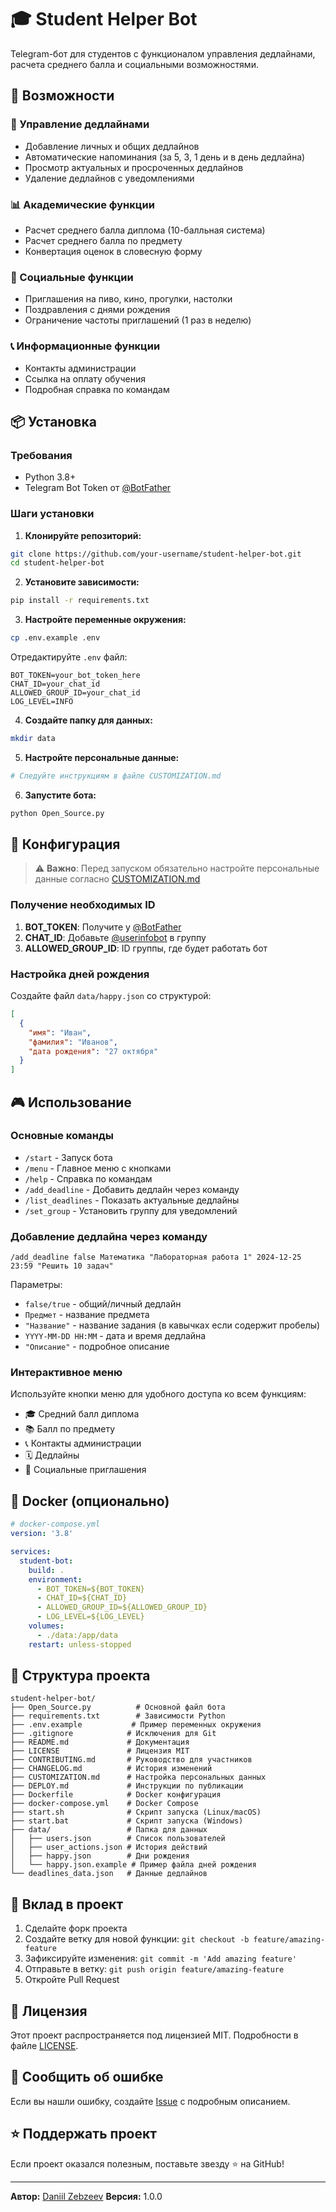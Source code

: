 # 🎓 Student Helper Bot

Telegram-бот для студентов с функционалом управления дедлайнами, расчета среднего балла и социальными возможностями.

## 🚀 Возможности

### 📅 Управление дедлайнами
- Добавление личных и общих дедлайнов
- Автоматические напоминания (за 5, 3, 1 день и в день дедлайна)
- Просмотр актуальных и просроченных дедлайнов
- Удаление дедлайнов с уведомлениями

### 📊 Академические функции
- Расчет среднего балла диплома (10-балльная система)
- Расчет среднего балла по предмету
- Конвертация оценок в словесную форму

### 🎉 Социальные функции
- Приглашения на пиво, кино, прогулки, настолки
- Поздравления с днями рождения
- Ограничение частоты приглашений (1 раз в неделю)

### 📞 Информационные функции
- Контакты администрации
- Ссылка на оплату обучения
- Подробная справка по командам

## 📦 Установка

### Требования
- Python 3.8+
- Telegram Bot Token от [@BotFather](https://t.me/botfather)

### Шаги установки

1. **Клонируйте репозиторий:**
```bash
git clone https://github.com/your-username/student-helper-bot.git
cd student-helper-bot
```

2. **Установите зависимости:**
```bash
pip install -r requirements.txt
```

3. **Настройте переменные окружения:**
```bash
cp .env.example .env
```

Отредактируйте `.env` файл:
```env
BOT_TOKEN=your_bot_token_here
CHAT_ID=your_chat_id
ALLOWED_GROUP_ID=your_chat_id
LOG_LEVEL=INFO
```

4. **Создайте папку для данных:**
```bash
mkdir data
```

5. **Настройте персональные данные:**
```bash
# Следуйте инструкциям в файле CUSTOMIZATION.md
```

6. **Запустите бота:**
```bash
python Open_Source.py
```

## 🔧 Конфигурация

> ⚠️ **Важно**: Перед запуском обязательно настройте персональные данные согласно [CUSTOMIZATION.md](CUSTOMIZATION.md)

### Получение необходимых ID

1. **BOT_TOKEN**: Получите у [@BotFather](https://t.me/botfather)
2. **CHAT_ID**: Добавьте [@userinfobot](https://t.me/userinfobot) в группу
3. **ALLOWED_GROUP_ID**: ID группы, где будет работать бот

### Настройка дней рождения

Создайте файл `data/happy.json` со структурой:
```json
[
  {
    "имя": "Иван",
    "фамилия": "Иванов",
    "дата рождения": "27 октября"
  }
]
```

## 🎮 Использование

### Основные команды
- `/start` - Запуск бота
- `/menu` - Главное меню с кнопками
- `/help` - Справка по командам
- `/add_deadline` - Добавить дедлайн через команду
- `/list_deadlines` - Показать актуальные дедлайны
- `/set_group` - Установить группу для уведомлений

### Добавление дедлайна через команду
```
/add_deadline false Математика "Лабораторная работа 1" 2024-12-25 23:59 "Решить 10 задач"
```

Параметры:
- `false/true` - общий/личный дедлайн
- `Предмет` - название предмета
- `"Название"` - название задания (в кавычках если содержит пробелы)
- `YYYY-MM-DD HH:MM` - дата и время дедлайна
- `"Описание"` - подробное описание

### Интерактивное меню

Используйте кнопки меню для удобного доступа ко всем функциям:
- 🎓 Средний балл диплома
- 📚 Балл по предмету  
- 📞 Контакты администрации
- 🗓 Дедлайны
- 🍺 Социальные приглашения

## 🐳 Docker (опционально)

```yaml
# docker-compose.yml
version: '3.8'

services:
  student-bot:
    build: .
    environment:
      - BOT_TOKEN=${BOT_TOKEN}
      - CHAT_ID=${CHAT_ID}
      - ALLOWED_GROUP_ID=${ALLOWED_GROUP_ID}
      - LOG_LEVEL=${LOG_LEVEL}
    volumes:
      - ./data:/app/data
    restart: unless-stopped
```

## 📁 Структура проекта

```
student-helper-bot/
├── Open_Source.py          # Основной файл бота
├── requirements.txt        # Зависимости Python
├── .env.example           # Пример переменных окружения
├── .gitignore            # Исключения для Git
├── README.md             # Документация
├── LICENSE               # Лицензия MIT
├── CONTRIBUTING.md       # Руководство для участников
├── CHANGELOG.md          # История изменений
├── CUSTOMIZATION.md      # Настройка персональных данных
├── DEPLOY.md             # Инструкции по публикации
├── Dockerfile            # Docker конфигурация
├── docker-compose.yml    # Docker Compose
├── start.sh              # Скрипт запуска (Linux/macOS)
├── start.bat             # Скрипт запуска (Windows)
├── data/                 # Папка для данных
│   ├── users.json        # Список пользователей
│   ├── user_actions.json # История действий
│   ├── happy.json        # Дни рождения
│   └── happy.json.example # Пример файла дней рождения
└── deadlines_data.json   # Данные дедлайнов
```

## 🤝 Вклад в проект

1. Сделайте форк проекта
2. Создайте ветку для новой функции: `git checkout -b feature/amazing-feature`
3. Зафиксируйте изменения: `git commit -m 'Add amazing feature'`
4. Отправьте в ветку: `git push origin feature/amazing-feature`
5. Откройте Pull Request

## 📝 Лицензия

Этот проект распространяется под лицензией MIT. Подробности в файле [LICENSE](LICENSE).

## 🐛 Сообщить об ошибке

Если вы нашли ошибку, создайте [Issue](https://github.com/your-username/student-helper-bot/issues) с подробным описанием.

## ⭐ Поддержать проект

Если проект оказался полезным, поставьте звезду ⭐ на GitHub!

---

**Автор:** [Daniil Zebzeev](https://github.com/your-username)
**Версия:** 1.0.0 